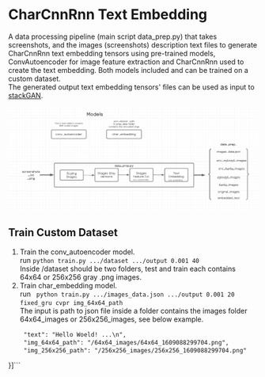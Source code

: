 # CharCnnRnn Text Embedding 
A data processing pipeline (main script data_prep.py) that takes screenshots, and the images 
(screenshots) description text files to generate CharCnnRnn text embedding tensors 
using pre-trained models, ConvAutoencoder for image feature extraction and CharCnnRnn
used to create the text embedding. Both models included and can be trained on a custom dataset.<br/>
The generated output text embedding tensors' files can be used as input to [stackGAN](https://github.com/hanzhanggit/StackGAN). 

![alt text](flow.png)

## Train Custom Dataset
1. Train the conv_autoencoder model. <br>
   run ```python train.py .../dataset .../output 0.001 40``` <br>
   Inside /dataset should be two folders, test and train each contains 64x64 or 256x256 gray .png images.
2. Train char_embedding model. <br>
   run ``` python train.py .../images_data.json .../output 0.001 20 fixed_gru cvpr img_64x64_path```<br>
   The input is path to json file inside a folder contains the images folder 64x64_images or 256x256_images, see below example. <br>
   ```[{
    "text": "Hello Woeld! ...\n",
    "img_64x64_path": "/64x64_images/64x64_1609088299704.png",
    "img_256x256_path": "/256x256_images/256x256_1609088299704.png"
  }]```

